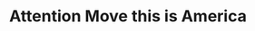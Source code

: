 ---
pid: CH746
title: Attention Move this is America
location_transcription: 62nd and Osage Ave
zipcode: '19146'
outside_phl: 
neighborhood: Graduate Hospital,Naval Square,Southwest Center City
age: '32'
age_range: 30-39
instagram: 
image_file_name: CH_746.jpg
proposal_transcription: |-
  npr.org/sections/codeswitch
  making sense of the MOVE bombing
topic: History,MOVE,Neighborhoods,Philadelphia,Social Justice,Violence,Race Ethnicity
topic_summary: 0, 0, 0, 0, 0, 0, 0
type: Audio,Digital,Memorial
keywords_other: public radio, radio, MOVE
credit: Vanessa Massaro
image_labels: 
twitter: 
facebook: 
permalink: "/monuments/ch746/"
layout: item-page
---